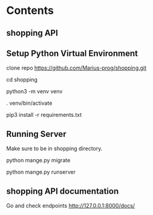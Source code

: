 # Contents

## shopping API

## Setup Python Virtual Environment


clone repo https://github.com/Marius-prog/shopping.git

cd shopping

python3 -m venv venv

. venv/bin/activate

pip3 install -r requirements.txt


## Running Server


Make sure to be in shopping directory.

python mange.py migrate

python mange.py runserver


## shopping API documentation

Go and check endpoints http://127.0.0.1:8000/docs/ 
